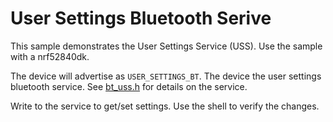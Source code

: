 # User Settings Bluetooth Serive

This sample demonstrates the User Settings Service (USS). Use the sample with a nrf52840dk.

The device will advertise as `USER_SETTINGS_BT`. The device the user settings bluetooth service. See
[bt_uss.h](../../library/include/bt_uss.h) for details on the service.

Write to the service to get/set settings. Use the shell to verify the changes.
